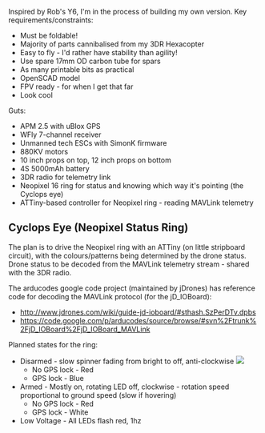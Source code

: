 Inspired by Rob's Y6, I'm in the process of building my own version.  Key requirements/constraints:

* Must be foldable!  
* Majority of parts cannibalised from my 3DR Hexacopter
* Easy to fly - I'd rather have stability than agility!
* Use spare 17mm OD carbon tube for spars
* As many printable bits as practical
* OpenSCAD model
* FPV ready - for when I get that far
* Look cool

Guts:
* APM 2.5 with uBlox GPS
* WFly 7-channel receiver
* Unmanned tech ESCs with SimonK firmware
* 880KV motors
* 10 inch props on top, 12 inch props on bottom
* 4S 5000mAh battery
* 3DR radio for telemetry link
* Neopixel 16 ring for status and knowing which way it's pointing (the Cyclops eye) 
* ATTiny-based controller for Neopixel ring - reading MAVLink telemetry


## Cyclops Eye (Neopixel Status Ring)

The plan is to drive the Neopixel ring with an ATTiny (on little stripboard circuit), with the colours/patterns being determined by the drone status.  Drone status to be decoded from the MAVLink telemetry stream - shared with the 3DR radio.  

The arducodes google code project (maintained by jDrones) has reference code for decoding the MAVLink protocol (for the jD_IOBoard):
* http://www.jdrones.com/wiki/guide-jd-ioboard/#sthash.SzPerDTv.dpbs 
* https://code.google.com/p/arducodes/source/browse/#svn%2Ftrunk%2FjD_IOBoard%2FjD_IOBoard_MAVLink

Planned states for the ring:

* Disarmed - slow spinner fading from bright to off, anti-clockwise ![](http://movies.abhinayrathore.com/images/progress_spinner.gif)
  * No GPS lock - Red
  * GPS lock - Blue
* Armed - Mostly on, rotating LED off, clockwise - rotation speed proportional to ground speed (slow if hovering)
  * No GPS lock - Red
  * GPS lock - White
* Low Voltage - All LEDs flash red, 1hz







